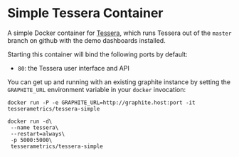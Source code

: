 # Simple Tessera Container

A simple Docker container for
[Tessera](https://github.com/aalpern/tessera), which runs Tessera
out of the `master` branch on github with the demo dashboards
installed.

Starting this container will bind the following ports by default:

* `80`: the Tessera user interface and API

You can get up and running with an existing graphite instance by
setting the `GRAPHITE_URL` environment variable in your `docker`
invocation:

```
docker run -P -e GRAPHITE_URL=http://graphite.host:port -it tesserametrics/tessera-simple
```

```
docker run -d\
 --name tessera\
 --restart=always\
 -p 5000:5000\
 tesserametrics/tessera-simple
```
